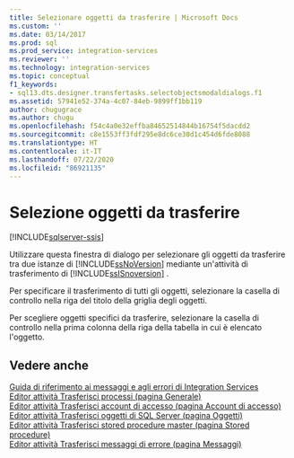 ```yaml
---
title: Selezionare oggetti da trasferire | Microsoft Docs
ms.custom: ''
ms.date: 03/14/2017
ms.prod: sql
ms.prod_service: integration-services
ms.reviewer: ''
ms.technology: integration-services
ms.topic: conceptual
f1_keywords:
- sql13.dts.designer.transfertasks.selectobjectsmodaldialogs.f1
ms.assetid: 57941e52-374a-4c07-84eb-9899ff1bb119
author: chugugrace
ms.author: chugu
ms.openlocfilehash: f54c4a0e32effba84652514844b16754f5dacdd2
ms.sourcegitcommit: c8e1553ff3fdf295e8dc6ce30d1c454d6fde8088
ms.translationtype: HT
ms.contentlocale: it-IT
ms.lasthandoff: 07/22/2020
ms.locfileid: "86921135"
---
```

# <a name="select-objects-to-transfer"></a>Selezione oggetti da trasferire

[!INCLUDE[sqlserver-ssis](../../includes/applies-to-version/sqlserver-ssis.md)]


  Utilizzare questa finestra di dialogo per selezionare gli oggetti da trasferire tra due istanze di [!INCLUDE[ssNoVersion](../../includes/ssnoversion-md.md)] mediante un'attività di trasferimento di [!INCLUDE[ssISnoversion](../../includes/ssisnoversion-md.md)] .  
  
 Per specificare il trasferimento di tutti gli oggetti, selezionare la casella di controllo nella riga del titolo della griglia degli oggetti.  
  
 Per scegliere oggetti specifici da trasferire, selezionare la casella di controllo nella prima colonna della riga della tabella in cui è elencato l'oggetto.  
  
## <a name="see-also"></a>Vedere anche  
 [Guida di riferimento ai messaggi e agli errori di Integration Services](../../integration-services/integration-services-error-and-message-reference.md)   
 [Editor attività Trasferisci processi &#40;pagina Generale&#41;](../../integration-services/control-flow/transfer-jobs-task-editor-general-page.md)   
 [Editor attività Trasferisci account di accesso &#40;pagina Account di accesso&#41;](../../integration-services/control-flow/transfer-logins-task-editor-logins-page.md)   
 [Editor attività Trasferisci oggetti di SQL Server &#40;pagina Oggetti&#41;](../../integration-services/control-flow/transfer-sql-server-objects-task-editor-objects-page.md)   
 [Editor attività Trasferisci stored procedure master &#40;pagina Stored procedure&#41;](../../integration-services/control-flow/transfer-master-stored-procedures-task-editor-stored-procedures-page.md)   
 [Editor attività Trasferisci messaggi di errore &#40;pagina Messaggi&#41;](../../integration-services/control-flow/transfer-error-messages-task-editor-messages-page.md)  
  
  
